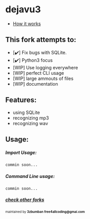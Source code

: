 # dejavu3
* [How it works](http://willdrevo.com/fingerprinting-and-audio-recognition-with-python/)

## This fork attempts to:
* [:heavy_check_mark:] Fix bugs with SQLite.
* [:heavy_check_mark:] Python3 focus
* [WIP] Use logging everywhere
* [WIP] perfect CLI usage
* [WIP] large ammouts of files
* [WIP] documentation

## Features:
- using SQLite
- recognizing mp3
- recognizing wav

## Usage:
##### Import Usage:
`commin soon...`    <br>
##### Command Line usage:
`commin soon...`    <br>

##### [check other forks](http://forked.yannick.io/worldveil/dejavu)
<sub><sup>maintained by **3zbumban** __free4allcoding@gmai.com__</sup></sub>
